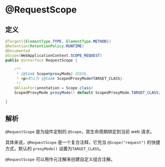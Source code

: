 # @RequestScope

## 定义

```java
@Target({ElementType.TYPE, ElementType.METHOD})
@Retention(RetentionPolicy.RUNTIME)
@Documented
@Scope(WebApplicationContext.SCOPE_REQUEST)
public @interface RequestScope {

    /**
     * {@link Scope#proxyMode} 的别名.
     * <p>默认为 {@link ScopedProxyMode#TARGET_CLASS}.
     */
    @AliasFor(annotation = Scope.class)
    ScopedProxyMode proxyMode() default ScopedProxyMode.TARGET_CLASS;

}
```

## 解析

`@RequestScope` 是为组件定制的 `@Scope`，其生命周期绑定到当前 web 请求。

具体来说，`@RequestScope` 是一个复合注释，它充当 `@Scope("request")` 的快捷方式，默认的 `proxyMode()` 设置为`TARGET_CLASS`。

`@RequestScope` 可以用作元注解来创建自定义组合注解。

